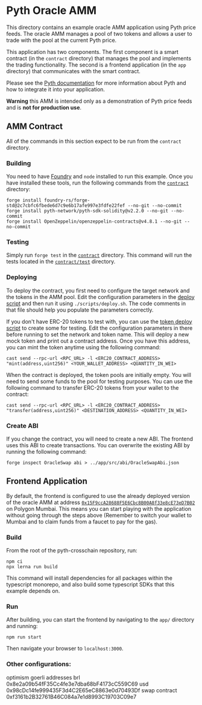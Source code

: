 # Pyth Oracle AMM

This directory contains an example oracle AMM application using Pyth price feeds.
The oracle AMM manages a pool of two tokens and allows a user to trade with the pool at the current Pyth price.

This application has two components. The first component is a smart contract (in the `contract` directory) that manages the pool and implements the trading functionality.
The second is a frontend application (in the `app` directory) that communicates with the smart contract.

Please see the [Pyth documentation](https://docs.pyth.network/documentation/pythnet-price-feeds) for more information about Pyth and how to integrate it into your application.

**Warning** this AMM is intended only as a demonstration of Pyth price feeds and is **not for production use**.

## AMM Contract

All of the commands in this section expect to be run from the `contract` directory.

### Building

You need to have [Foundry](https://getfoundry.sh/) and `node` installed to run this example.
Once you have installed these tools, run the following commands from the [`contract`](./contract) directory:

```
forge install foundry-rs/forge-std@2c7cbfc6fbede6d7c9e6b17afe997e3fdfe22fef --no-git --no-commit
forge install pyth-network/pyth-sdk-solidity@v2.2.0 --no-git --no-commit
forge install OpenZeppelin/openzeppelin-contracts@v4.8.1 --no-git --no-commit
```

### Testing

Simply run `forge test` in the [`contract`](./contract) directory. This command will run the
tests located in the [`contract/test`](./contract/test) directory.

### Deploying

To deploy the contract, you first need to configure the target network and the tokens in the AMM pool.
Edit the configuration parameters in the [deploy script](./contract/scripts/deploy.sh) and then run it using `./scripts/deploy.sh`.
The code comments in that file should help you populate the parameters correctly.

If you don't have ERC-20 tokens to test with, you can use the [token deploy script](./contract/scripts/deploy_token.sh) to create some for testing.
Edit the configuration parameters in there before running to set the network and token name.
This will deploy a new mock token and print out a contract address.
Once you have this address, you can mint the token anytime using the following command:

```
cast send --rpc-url <RPC_URL> -l <ERC20_CONTRACT_ADDRESS> "mint(address,uint256)" <YOUR_WALLET_ADDRESS> <QUANTITY_IN_WEI>
```

When the contract is deployed, the token pools are initially empty.
You will need to send some funds to the pool for testing purposes.
You can use the following command to transfer ERC-20 tokens from your wallet to the contract:

```
cast send --rpc-url <RPC_URL> -l <ERC20_CONTRACT_ADDRESS> "transfer(address,uint256)" <DESTINATION_ADDRESS> <QUANTITY_IN_WEI>
```

### Create ABI

If you change the contract, you will need to create a new ABI.
The frontend uses this ABI to create transactions.
You can overwrite the existing ABI by running the following command:

```
forge inspect OracleSwap abi > ../app/src/abi/OracleSwapAbi.json
```

## Frontend Application

By default, the frontend is configured to use the already deployed version of the oracle AMM
at address [`0x15F9ccA28688F5E6Cbc8B00A8f33e8cE73eD7B02`](https://mumbai.polygonscan.com/address/0x15F9ccA28688F5E6Cbc8B00A8f33e8cE73eD7B02) on Polygon Mumbai.
This means you can start playing with the application without going through the steps above (Remember to switch your wallet to Mumbai and to claim funds from a faucet to pay for the gas).

### Build

From the root of the pyth-crosschain repository, run:

```
npm ci
npx lerna run build
```

This command will install dependencies for all packages within the typescript monorepo, and also build some
typescript SDKs that this example depends on.

### Run

After building, you can start the frontend by navigating to the `app/` directory and running:

`npm run start`

Then navigate your browser to `localhost:3000`.

### Other configurations:

optimism goerli addresses
brl 0x8e2a09b54fF35Cc4fe3e7dba68bF4173cC559C69
usd 0x98cDc14fe999435F3d4C2E65eC8863e0d70493Df
swap contract 0xf3161b2B32761B46C084a7e1d8993C19703C09e7
